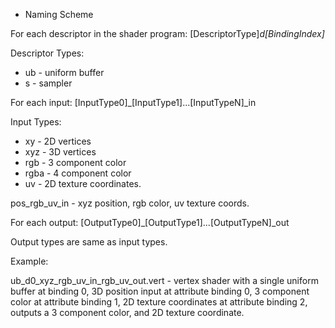 * Naming Scheme

For each descriptor in the shader program:
[DescriptorType]_d[BindingIndex]_

Descriptor Types:
* ub - uniform buffer
* s - sampler

For each input:
[InputType0]_[InputType1]...[InputTypeN]_in

Input Types:
* xy - 2D vertices
* xyz - 3D vertices
* rgb - 3 component color
* rgba - 4 component color
* uv - 2D texture coordinates.

pos_rgb_uv_in - xyz position, rgb color, uv texture coords.

For each output:
[OutputType0]_[OutputType1]...[OutputTypeN]_out

Output types are same as input types.

Example:

ub_d0_xyz_rgb_uv_in_rgb_uv_out.vert - vertex shader with a single uniform buffer at binding 0, 3D position input at attribute binding 0, 3 component color at attribute binding 1, 2D texture coordinates at attribute binding 2, outputs a 3 component color, and 2D texture coordinate.

